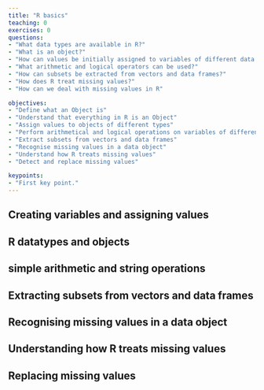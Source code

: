 ```yaml
---
title: "R basics"
teaching: 0
exercises: 0
questions:
- "What data types are available in R?"
- "What is an object?"
- "How can values be initially assigned to variables of different data types?"
- "What arithmetic and logical operators can be used?"
- "How can subsets be extracted from vectors and data frames?"
- "How does R treat missing values?"
- "How can we deal with missing values in R"

objectives:
- "Define what an Object is"
- "Understand that everything in R is an Object"
- "Assign values to objects of different types"
- "Perform arithmetical and logical operations on variables of different types"
- "Extract subsets from vectors and data frames"
- "Recognise missing values in a data object"
- "Understand how R treats missing values"
- "Detect and replace missing values"

keypoints:
- "First key point."
---
```


## Creating variables and assigning values
## R datatypes and objects

## simple arithmetic and string operations

## Extracting subsets from vectors and data frames

## Recognising missing values in a data object

## Understanding how R treats missing values

## Replacing missing values
